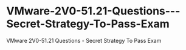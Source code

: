 # VMware-2V0-51.21-Questions---Secret-Strategy-To-Pass-Exam
VMware 2V0-51.21 Questions - Secret Strategy To Pass Exam
